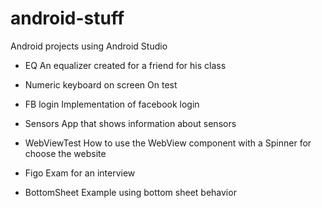 # android-stuff
Android projects using Android Studio

- EQ
	An equalizer created for a friend for his class

- Numeric keyboard on screen
	On test

- FB login
	Implementation of facebook login

- Sensors
	App that shows information about sensors

- WebViewTest
	How to use the WebView component with a Spinner for choose the website 

- Figo
	Exam for an interview

- BottomSheet
	Example using bottom sheet behavior
